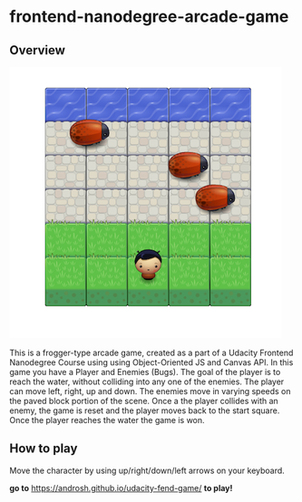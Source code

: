 # frontend-nanodegree-arcade-game


## Overview

![Screenshot](images/screen.png?raw=true)

This is a frogger-type arcade game, created as a part of a Udacity Frontend Nanodegree Course using using Object-Oriented JS and Canvas API. In this game you have a Player and Enemies (Bugs). The goal of the player is to reach the water, without colliding into any one of the enemies. The player can move left, right, up and down. The enemies move in varying speeds on the paved block portion of the scene. Once a the player collides with an enemy, the game is reset and the player moves back to the start square. Once the player reaches the water the game is won. 

## How to play

Move the character by using up/right/down/left arrows on your keyboard.

**go to** https://androsh.github.io/udacity-fend-game/ **to play!**
